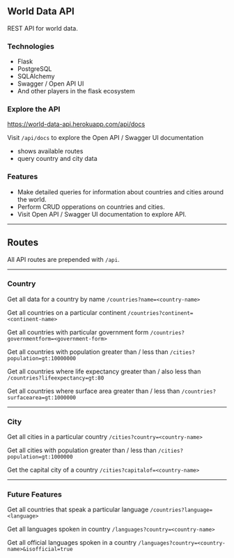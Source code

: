 ## World Data API
REST API for world data.

### Technologies
- Flask
- PostgreSQL
- SQLAlchemy
- Swagger / Open API UI
- And other players in the flask ecosystem

### Explore the API
https://world-data-api.herokuapp.com/api/docs

Visit `/api/docs` to explore the Open API / Swagger UI documentation
- shows available routes
- query country and city data

### Features

- Make detailed queries for information about countries and cities around the world.
- Perform CRUD opperations on countries and cities.
- Visit Open API / Swagger UI documentation to explore API.

---

## Routes

All API routes are prepended with `/api`.

---

### Country
Get all data for a country by name
`/countries?name=<country-name>`

Get all countries on a particular continent
`/countries?continent=<continent-name>`

Get all countries with particular government form
`/countries?governmentform=<government-form>`

Get all countries with population greater than / less than
`/cities?population=gt:10000000`

Get all countries where life expectancy greater than / also less than
`/countries?lifeexpectancy=gt:80`

Get all countries where surface area greater than / less than
`/countries?surfacearea=gt:1000000`


---

### City
Get all cities in a particular country
`/cities?country=<country-name>`

Get all cities with population greater than / less than
`/cities?population=gt:1000000`

Get the capital city of a country
`/cities?capitalof=<country-name>`

---

### Future Features

Get all countries that speak a particular language
`/countries?language=<language>`

Get all languages spoken in country
`/languages?country=<country-name>`

Get all official languages spoken in a country
`/languages?country=<country-name>&isofficial=true`
